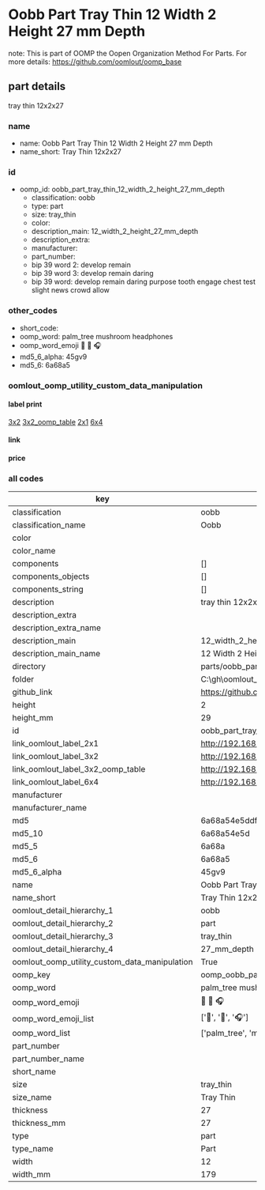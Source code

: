 # Oobb Part Tray Thin 12 Width 2 Height 27 mm Depth  

note: This is part of OOMP the Oopen Organization Method For Parts. For more details: https://github.com/oomlout/oomp_base

##  part details
  



tray thin 12x2x27



### name
* name: Oobb Part Tray Thin 12 Width 2 Height 27 mm Depth
* name_short: Tray Thin 12x2x27 
### id
* oomp_id: oobb_part_tray_thin_12_width_2_height_27_mm_depth
  * classification: oobb
  * type: part
  * size: tray_thin
  * color: 
  * description_main: 12_width_2_height_27_mm_depth
  * description_extra: 
  * manufacturer: 
  * part_number: 
  * bip 39 word 2: develop remain
  * bip 39 word 3: develop remain daring
  * bip 39 word: develop remain daring purpose tooth engage chest test slight news crowd allow

### other_codes
* short_code: 
* oomp_word: palm_tree mushroom headphones
* oomp_word_emoji :palm_tree: :mushroom: :headphones:
* md5_6_alpha: 45gv9
* md5_6: 6a68a5






### oomlout_oomp_utility_custom_data_manipulation
#### label print
[3x2](http://192.168.1.245:1112/?label=oomp%2045gv9)
[3x2_oomp_table](http://192.168.1.108:1112/?label=oomp%2045gv9)
[2x1](http://192.168.1.242:1112/?label=oomp%2045gv9)
[6x4](http://192.168.1.55:1112/?label=oomp%2045gv9)    

#### link

                              

#### price







### all codes 
| key | value |  
| --- | --- |  
| classification | oobb |  
| classification_name | Oobb |  
| color |  |  
| color_name |  |  
| components | [] |  
| components_objects | [] |  
| components_string | [] |  
| description | tray thin 12x2x27 |  
| description_extra |  |  
| description_extra_name |  |  
| description_main | 12_width_2_height_27_mm_depth |  
| description_main_name | 12 Width 2 Height 27 mm Depth |  
| directory | parts/oobb_part_tray_thin_12_width_2_height_27_mm_depth |  
| folder | C:\gh\oomlout_oobb_version_4_generated_parts\things\oobb_part_tray_thin_12_width_2_height_27_mm_depth |  
| github_link | https://github.com/oomlout/oomlout_oomp_part_src/tree/main/parts/oobb_part_tray_thin_12_width_2_height_27_mm_depth |  
| height | 2 |  
| height_mm | 29 |  
| id | oobb_part_tray_thin_12_width_2_height_27_mm_depth |  
| link_oomlout_label_2x1 | http://192.168.1.242:1112/?label=oomp%2045gv9 |  
| link_oomlout_label_3x2 | http://192.168.1.245:1112/?label=oomp%2045gv9 |  
| link_oomlout_label_3x2_oomp_table | http://192.168.1.108:1112/?label=oomp%2045gv9 |  
| link_oomlout_label_6x4 | http://192.168.1.55:1112/?label=oomp%2045gv9 |  
| manufacturer |  |  
| manufacturer_name |  |  
| md5 | 6a68a54e5ddf84f129726ae66f2d61e4 |  
| md5_10 | 6a68a54e5d |  
| md5_5 | 6a68a |  
| md5_6 | 6a68a5 |  
| md5_6_alpha | 45gv9 |  
| name | Oobb Part Tray Thin 12 Width 2 Height 27 mm Depth |  
| name_short | Tray Thin 12x2x27  |  
| oomlout_detail_hierarchy_1 | oobb |  
| oomlout_detail_hierarchy_2 | part |  
| oomlout_detail_hierarchy_3 | tray_thin |  
| oomlout_detail_hierarchy_4 | 27_mm_depth |  
| oomlout_oomp_utility_custom_data_manipulation | True |  
| oomp_key | oomp_oobb_part_tray_thin_12_width_2_height_27_mm_depth |  
| oomp_word | palm_tree mushroom headphones |  
| oomp_word_emoji | :palm_tree: :mushroom: :headphones: |  
| oomp_word_emoji_list | [':palm_tree:', ':mushroom:', ':headphones:'] |  
| oomp_word_list | ['palm_tree', 'mushroom', 'headphones'] |  
| part_number |  |  
| part_number_name |  |  
| short_name |  |  
| size | tray_thin |  
| size_name | Tray Thin |  
| thickness | 27 |  
| thickness_mm | 27 |  
| type | part |  
| type_name | Part |  
| width | 12 |  
| width_mm | 179 |  

